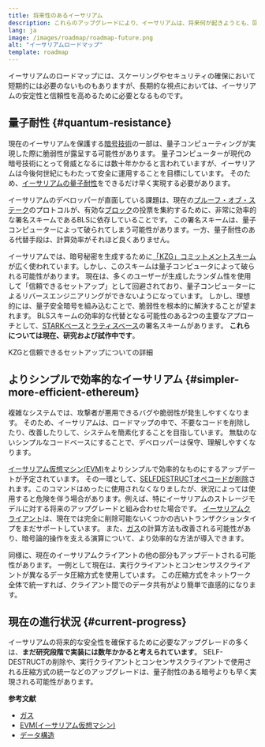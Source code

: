 ```yaml
---
title: 将来性のあるイーサリアム
description: これらのアップグレードにより、イーサリアムは、将来何が起きようとも、回復力のある分散型のベースレイヤーとして確立されます。
lang: ja
image: /images/roadmap/roadmap-future.png
alt: "イーサリアムロードマップ"
template: roadmap
---
```


イーサリアムのロードマップには、スケーリングやセキュリティの確保において短期的には必要のないものもありますが、長期的な視点においては、イーサリアムの安定性と信頼性を高めるために必要となるものです。

## 量子耐性 {#quantum-resistance}

現在のイーサリアムを保護する[暗号技術](/glossary/#cryptography)の一部は、量子コンピューティングが実現した際に脆弱性が露呈する可能性があります。 量子コンピューターが現代の暗号技術にとって脅威となるには数十年かかると言われていますが、イーサリアムは今後何世紀にもわたって安全に運用することを目標にしています。 そのため、[イーサリアムの量子耐性](https://consensys.net/blog/developers/how-will-quantum-supremacy-affect-blockchain/)をできるだけ早く実現する必要があります。

イーサリアムのデベロッパーが直面している課題は、現在の[プルーフ・オブ・ステーク](/glossary/#pos)のプロトコルが、有効な[ブロック](/glossary/#block)の投票を集約するために、非常に効率的な署名スキームであるBLSに依存していることです。 この署名スキームは、量子コンピューターによって破られてしまう可能性があります。一方、量子耐性のある代替手段は、計算効率がそれほど良くありません。

イーサリアムでは、暗号秘密を生成するために[「KZG」コミットメントスキーム](/roadmap/danksharding/#what-is-kzg)が広く使われています。しかし、このスキームは量子コンピュータによって破られる可能性があります。 現在は、多くのユーザーが生成したランダム性を使用して「信頼できるセットアップ」として回避されており、量子コンピューターによるリバースエンジニアリングができないようになっています。 しかし、理想的には、量子安全暗号を組み込むことで、脆弱性を根本的に解決することが望まれます。 BLSスキームの効率的な代替となる可能性のある2つの主要なアプローチとして、[STARKベース](https://hackmd.io/@vbuterin/stark_aggregation)と[ラティスベース](https://medium.com/asecuritysite-when-bob-met-alice/so-what-is-lattice-encryption-326ac66e3175)の署名スキームがあります。 **これらについては現在、研究および試作中です**。

<ButtonLink variant="outline-color" to="/roadmap/danksharding#what-is-kzg"> KZGと信頼できるセットアップについての詳細</ButtonLink>

## よりシンプルで効率的なイーサリアム {#simpler-more-efficient-ethereum}

複雑なシステムでは、攻撃者が悪用できるバグや脆弱性が発生しやすくなります。 そのため、イーサリアムは、ロードマップの中で、不要なコードを削除したり、改善したりして、システムを簡素化することを目指しています。 無駄のないシンプルなコードベースにすることで、デベロッパーは保守、理解しやすくなります。

[イーサリアム仮想マシン(EVM)](/developers/docs/evm)をよりシンプルで効率的なものにするアップデートが予定されています。 その一環として、[SELFDESTRUCTオペコードが削除](https://hackmd.io/@vbuterin/selfdestruct)されます。このコマンドはめったに使用されなくなりましたが、状況によっては使用すると危険を伴う場合があります。例えば、特にイーサリアムのストレージモデルに対する将来のアップグレードと組み合わせた場合です。 [イーサリアムクライアント](/glossary/#consensus-client)は、現在では完全に削除可能ないくつかの古いトランザクションタイプをまだサポートしています。 また、[ガス](/glossary/#gas)の計算方法も改善される可能性があり、暗号論的操作を支える演算について、より効率的な方法が導入できます。

同様に、現在のイーサリアムクライアントの他の部分もアップデートされる可能性があります。 一例として現在は、実行クライアントとコンセンサスクライアントが異なるデータ圧縮方式を使用しています。 この圧縮方式をネットワーク全体で統一すれば、クライアント間でのデータ共有がより簡単で直感的になります。

## 現在の進行状況 {#current-progress}

イーサリアムの将来的な安全性を確保するために必要なアップグレードの多くは、**まだ研究段階で実装には数年かかると考えられています**。 SELF-DESTRUCTの削除や、実行クライアントとコンセンサスクライアントで使用される圧縮方式の統一などのアップグレードは、量子耐性のある暗号よりも早く実現される可能性があります。

**参考文献**

- [ガス](/developers/docs/gas)
- [EVM(イーサリアム仮想マシン)](/developers/docs/evm)
- [データ構造](/developers/docs/data-structures-and-encoding)
